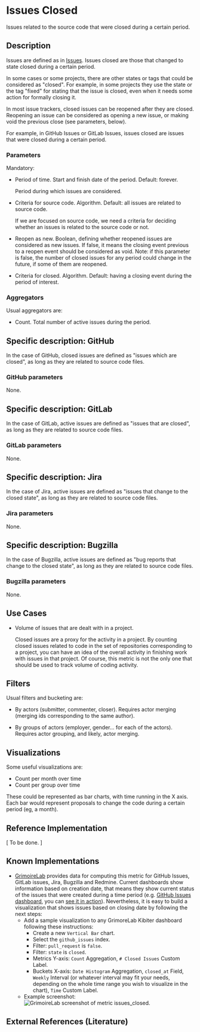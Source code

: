 # Issues Closed

Issues related to the source code that were closed
during a certain period.

## Description

Issues are defined as in [Issues](Issues.md).
Issues closed are those that changed to state closed
during a certain period.

In some cases or some projects, there are other states
or tags that could be considered as "closed".
For example, in some projects they use the state or
the tag "fixed" for stating that the issue is closed,
even when it needs some action for formally closing it.

In most issue trackers, closed issues can be reopened
after they are closed. Reopening an issue can be considered
as opening a new issue, or making void the previous close
(see parameters, below).

For example, in GitHub Issues or GitLab Issues, issues closed are
issues that were closed during a certain period.

### Parameters

Mandatory:

* Period of time. Start and finish date of the period. Default: forever.

    Period during which issues are considered.

* Criteria for source code. Algorithm. Default: all issues are related to
  source code.

    If we are focused on source code, we need a criteria for deciding
    whether an issues is related to the source code or not.

* Reopen as new. Boolean, defining whether reopened issues are considered
  as new issues. If false, it means the closing event previous to a
  reopen event should be considered as void. Note: if this parameter is
  false, the number of closed issues for any period could change in the
  future, if some of them are reopened.

* Criteria for closed. Algorithm. Default: having a closing event during
  the period of interest.

### Aggregators

Usual aggregators are:

* Count. Total number of active issues during the period.

## Specific description: GitHub

In the case of GitHub, closed issues are defined as "issues
which are closed",
as long as they are related to source code files.

### GitHub parameters

None.

## Specific description: GitLab

In the case of GitLab, active issues are defined as "issues
that are closed",
as long as they are related to source code files.

### GitLab parameters

None.

## Specific description: Jira

In the case of Jira, active issues are defined as "issues
that change to the closed state",
as long as they are related to source code files.

### Jira parameters

None.

## Specific description: Bugzilla

In the case of Bugzilla, active issues are defined as "bug reports
that change to the closed state",
as long as they are related to source code files.

### Bugzilla parameters

None.

## Use Cases

* Volume of issues that are dealt with in a project.

    Closed issues are a proxy for the activity in a project.
    By counting closed issues related to code in the set of repositories corresponding
    to a project, you can have an idea of the overall activity in
    finishing work with issues in that project.
    Of course, this metric is not the only one that should be
    used to track volume of coding activity.


## Filters

Usual filters and bucketing are:

* By actors (submitter, commenter, closer). Requires actor merging
(merging ids corresponding to the same author).

* By groups of actors (employer, gender... for each of the actors).
Requires actor grouping, and likely, actor merging.

## Visualizations

Some useful visualizations are:

* Count per month over time
* Count per group over time

These could be represented as bar charts, with time running in the X axis.
Each bar would represent proposals to change the code
during a certain period (eg, a month).

## Reference Implementation

[ To be done. ]

## Known Implementations

* [GrimoireLab](https://chaoss.github.io/grimoirelab) provides data for computing this metric for GitHub Issues, GitLab issues, Jira, Bugzilla and Redmine. Current dashboards show information based on creation date, that means they show current status of the issues that were created during a time period (e.g. [GitHub Issues dashboard](https://chaoss.github.io/grimoirelab-sigils/panels/github-issues/), you can [see it in action](https://chaoss.biterg.io/app/kibana#/dashboard/GitHub-Issues)). Nevertheless, it is easy to build a visualization that shows issues based on closing date by following the next steps:
  - Add a sample visualization to any GrimoreLab Kibiter dashboard following these instructions:
    * Create a new `Vertical Bar` chart.
    * Select the `github_issues` index.
    * Filter: `pull_request` is `false`.
    * Filter: `state` is `closed`.
    * Metrics Y-axis: `Count` Aggregation, `# Closed Issues` Custom Label.
    * Buckets X-axis: `Date Histogram` Aggregation, `closed_at` Field, `Weekly` Interval (or whatever interval may fit your needs, depending on the whole time range you wish to visualize in the chart), `Time` Custom Label.
  - Example screenshot: ![GrimoireLab screenshot of metric issues_closed](https://github.com/chaoss/wg-evolution/blob/master/metrics/images/issues_closed_GrimoireLab.png).

## External References (Literature)
